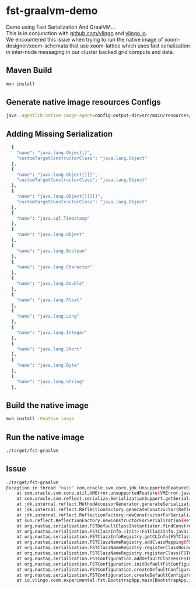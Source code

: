 # fst-graalvm-demo
Demo using Fast Serialization And GraalVM...\
This is in conjunction with [github.com/vlingo](https://github.com/vlingo) and [vlingo.io](https://vlingo.io).\
We encountered this issue when trying to run the native image of xoom-designer/xoom-schemata that use xoom-lattice which uses fast serialization in inter-node messaging in our cluster backed grid compute and data.

## Maven Build
```bash
mvn install
```

## Generate native image resources Configs
```bash
java -agentlib:native-image-agent=config-output-dir=src/main/resources/META-INF/native-image -jar target/fst-graalvm-0.0.1-SNAPSHOT-jar-with-dependencies.jar
```
## Adding Missing Serialization
```bash
  {
    "name": "java.lang.Object[]",
    "customTargetConstructorClass": "java.lang.Object"
  },
  {
    "name": "java.lang.Object[][]",
    "customTargetConstructorClass": "java.lang.Object"
  },
  {
    "name": "java.lang.Object[][][]",
    "customTargetConstructorClass": "java.lang.Object"
  },
  {
    "name": "java.sql.Timestamp"
  },
  {
    "name": "java.lang.Object"
  },
  {
    "name": "java.lang.Boolean"
  },
  {
    "name": "java.lang.Character"
  },
  {
    "name": "java.lang.Double"
  },
  {
    "name": "java.lang.Float"
  },
  {
    "name": "java.lang.Long"
  },
  {
    "name": "java.lang.Integer"
  },
  {
    "name": "java.lang.Short"
  },
  {
    "name": "java.lang.Byte"
  },
  {
    "name": "java.lang.String"
  },
```

## Build the native image
```bash
mvn install -Pnative-image
```

## Run the native image
```bash
./target/fst-graalvm
```
## Issue
```bash
./target/fst-graalvm                                                                                    
Exception in thread "main" com.oracle.svm.core.jdk.UnsupportedFeatureError: SerializationConstructorAccessor class not found for declaringClass: [Ljava.lang.Object; (targetConstructorClass: java.lang.Object). Usually adding [Ljava.lang.Object; to serialization-config.json fixes the problem.
	at com.oracle.svm.core.util.VMError.unsupportedFeature(VMError.java:87)
	at com.oracle.svm.reflect.serialize.SerializationSupport.getSerializationConstructorAccessor(SerializationSupport.java:132)
	at jdk.internal.reflect.MethodAccessorGenerator.generateSerializationConstructor(MethodAccessorGenerator.java:48)
	at jdk.internal.reflect.ReflectionFactory.generateConstructor(ReflectionFactory.java:514)
	at jdk.internal.reflect.ReflectionFactory.newConstructorForSerialization(ReflectionFactory.java:427)
	at sun.reflect.ReflectionFactory.newConstructorForSerialization(ReflectionFactory.java:103)
	at org.nustaq.serialization.FSTDefaultClassInstantiator.findConstructorForSerializable(FSTDefaultClassInstantiator.java:110)
	at org.nustaq.serialization.FSTClazzInfo.<init>(FSTClazzInfo.java:137)
	at org.nustaq.serialization.FSTClazzInfoRegistry.getCLInfo(FSTClazzInfoRegistry.java:129)
	at org.nustaq.serialization.FSTClazzNameRegistry.addClassMapping(FSTClazzNameRegistry.java:98)
	at org.nustaq.serialization.FSTClazzNameRegistry.registerClassNoLookup(FSTClazzNameRegistry.java:85)
	at org.nustaq.serialization.FSTClazzNameRegistry.registerClass(FSTClazzNameRegistry.java:81)
	at org.nustaq.serialization.FSTConfiguration.addDefaultClazzes(FSTConfiguration.java:845)
	at org.nustaq.serialization.FSTConfiguration.initDefaultFstConfigurationInternal(FSTConfiguration.java:478)
	at org.nustaq.serialization.FSTConfiguration.createDefaultConfiguration(FSTConfiguration.java:473)
	at org.nustaq.serialization.FSTConfiguration.createDefaultConfiguration(FSTConfiguration.java:465)
	at io.vlingo.xoom.experimental.fst.BootstrapApp.main(BootstrapApp.java:7)
```
